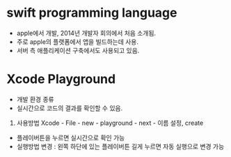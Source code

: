 # swift programming language #

- apple에서 개발, 2014년 개발자 회의에서 처음 소개됨. 
- 주로 apple의 플랫폼에서 앱을 빌드하는데 사용.
- 서버 측 애플리케이션 구축에서도 사용되고 있음. 

# Xcode Playground #
- 개발 환경 종류
- 실시간으로 코드의 결과를 확인할 수 있음.

1. 사용방법
Xcode - File - new - playground - next - 이름 설정, create

- 플레이버튼을 누르면 실시간으로 확인 가능
- 실행방법 변경 : 왼쪽 하단에 있는 플레이버튼 길게 누르면 자동 실행으로 변경 가능